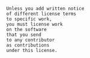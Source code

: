     Unless you add written notice
    of different license terms
    to specific work,
    you must license work
    on the software
    that you send
    to any contributor
    as contributions
    under this license.
